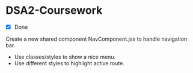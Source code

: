 # DSA2-Coursework
- [x] Done

Create a new shared component NavComponent.jsx to handle navigation bar.
- Use classes/styles to show a nice menu.
- Use different styles to highlight active route.